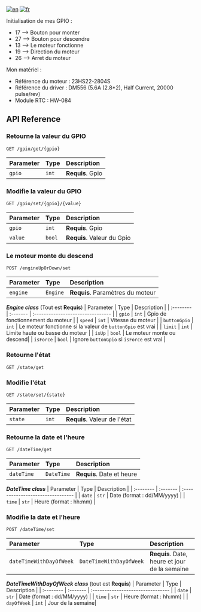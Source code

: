 [![en](https://img.shields.io/badge/lang-en-ab4b52.svg)](https://github.com/tlebigre/henHouseBoardBackendApi/blob/main/README.md)
[![fr](https://img.shields.io/badge/lang-fr-318ce7.svg)](https://github.com/tlebigre/henHouseBoardBackendApi/blob/main/README.fr.md)

Initialisation de mes GPIO :
- 17 --> Bouton pour monter
- 27 --> Bouton pour descendre
- 13 --> Le moteur fonctionne
- 19 --> Direction du moteur
- 26 --> Arret du moteur

Mon matériel :
- Référence du moteur : 23HS22-2804S
- Référence du driver : DM556 (5.6A (2.8*2), Half Current, 20000 pulse/rev)
- Module RTC : HW-084
## API Reference
### Retourne la valeur du GPIO
```http
GET /gpio/get/{gpio}
```
| Parameter | Type | Description |
| :-------- | :------- | :------------------------- |
|  `gpio`  |  `int`  |  **Requis**. Gpio |
### Modifie la valeur du GPIO
```http
GET /gpio/set/{gpio}/{value}
```
| Parameter | Type | Description |
| :-------- | :------- | :-------------------------------- |
|  `gpio`  |  `int`  |  **Requis**. Gpio |
|  `value`  |  `bool`  |  **Requis**. Valeur du Gpio |

### Le moteur monte du descend
```http
POST /engineUpOrDown/set
```
| Parameter | Type | Description |
| :-------- | :------- | :-------------------------------- |
|  `engine`  |  `Engine`  |  **Requis**. Paramètres du moteur |

***Engine class*** (Tout est **Requis**)
| Parameter | Type | Description |
| :-------- | :------- | :-------------------------------- |
|  `gpio`  |  `int`  |  Gpio de fonctionnement du moteur |
|  `speed`  |  `int`  |  Vitesse du moteur |
|  `buttonGpio`  |  `int`  |  Le moteur fonctionne si la valeur de `buttonGpio` est vrai |
|  `limit`  |  `int`  |  Limite haute ou basse du moteur |
|  `isUp`  |  `bool`  | Le moteur monte ou descend|
|  `isForce`  |  `bool`  |  Ignore `buttonGpio` si `isForce` est vrai |

### Retourne l'état
```http
GET /state/get
```
### Modifie l'état
```http
GET /state/set/{state}
```
| Parameter | Type | Description |
| :-------- | :------- | :------------------------- |
|  `state`  |  `int`  |  **Requis**. Valeur de l'état|

### Retourne la date et l'heure
```http
GET /dateTime/get
```
| Parameter | Type | Description |
| :-------- | :------- | :-------------------------------- |
|  `dateTime `  |  `DateTime`  |  **Requis**. Date et heure|

***DateTime class*** 
| Parameter | Type | Description |
| :-------- | :------- | :-------------------------------- |
|  `date`  |  `str`  |  Date (format : dd/MM/yyyy) |
|  `time`  |  `str`  |  Heure (format : hh:mm) |
### Modifie la date et l'heure
```http
POST /dateTime/set
```
| Parameter | Type | Description |
| :-------- | :------- | :-------------------------------- |
|  `dateTimeWithDayOfWeek`  |  `DateTimeWithDayOfWeek`  |  **Requis**. Date, heure et jour de la semaine |

***DateTimeWithDayOfWeek class*** (tout est **Requis**)
| Parameter | Type | Description |
| :-------- | :------- | :-------------------------------- |
|  `date`  |  `str`  |  Date (format : dd/MM/yyyy) |
|  `time`  |  `str`  |  Heure (format : hh:mm) |
|  `dayOfWeek`  |  `int`  |  Jour de la semaine|

